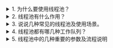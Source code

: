 
<details>
<summary>1. 为什么要使用线程池？</summary>


</details>

<details>
<summary>2. 线程池有什么作用？</summary>


</details>

<details>
<summary>3. 说说几种常见的线程池及使用场景。</summary>


</details>



<details>
<summary>4. 线程池都有哪几种工作队列？</summary>


</details>

<details>
<summary>5. 线程池中的几种重要的参数及流程说明</summary>


</details>

